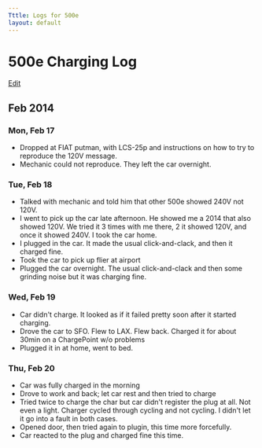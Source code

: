```yaml
---
Tttle: Logs for 500e
layout: default
---
```


# 500e Charging Log

[Edit](https://github.com/pelegri/pelegri.github.com/edit/master/500/index.md)
## Feb 2014

### Mon, Feb 17
* Dropped at FIAT putman, with LCS-25p and instructions on how to try to reproduce the 120V message.
* Mechanic could not reproduce.  They left the car overnight.

### Tue, Feb 18
* Talked with mechanic and told him that other 500e showed 240V not 120V.
* I went to pick up the car late afternoon.  He showed me a 2014 that also showed 120V.  We tried it 3 times with me there, 2 it showed 120V, and once it showed 240V.  I took the car home.
* I plugged in the car.  It made the usual click-and-clack, and then it charged fine.
* Took the car to pick up flier at airport
* Plugged the car overnight.  The usual click-and-clack and then some grinding noise but it was charging fine.

### Wed, Feb 19
* Car didn't charge.  It looked as if it failed pretty soon after it started charging.
* Drove the car to SFO.  Flew to LAX.  Flew back.  Charged it for about 30min on a ChargePoint w/o problems
* Plugged it in at home, went to bed.

### Thu, Feb 20
* Car was fully charged in the morning
* Drove to work and back; let car rest and then tried to charge
* Tried twice to charge the char but car didn't register the plug at all.  Not even a light.  Charger cycled through cycling and not cycling.  I didn't let it go into a fault in both cases.
* Opened door, then tried again to plugin, this time more forcefully.
* Car reacted to the plug and charged fine this time.
